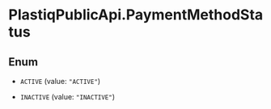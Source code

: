 # PlastiqPublicApi.PaymentMethodStatus

## Enum


* `ACTIVE` (value: `"ACTIVE"`)

* `INACTIVE` (value: `"INACTIVE"`)


